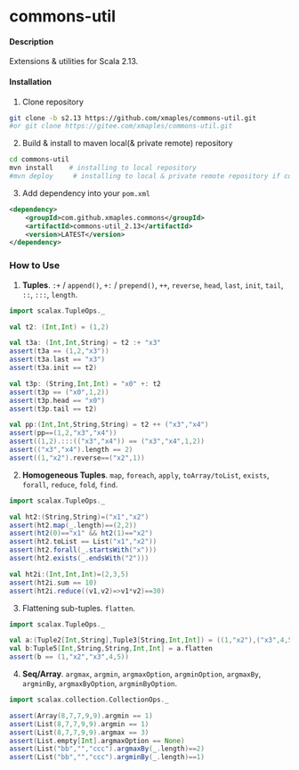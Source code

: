 # commons-util

#### Description

Extensions & utilities for Scala 2.13.

#### Installation

1. Clone repository
```bash
git clone -b s2.13 https://github.com/xmaples/commons-util.git
#or git clone https://gitee.com/xmaples/commons-util.git
```

2. Build & install to maven local(& private remote) repository
```bash
cd commons-util
mvn install    # installing to local repository
#mvn deploy     # installing to local & private remote repository if configured private remote repo
```

3. Add dependency into your `pom.xml`
```xml
<dependency>
    <groupId>com.github.xmaples.commons</groupId>
    <artifactId>commons-util_2.13</artifactId>
    <version>LATEST</version>
</dependency>
```

### How to Use

1. **Tuples**. `:+` / `append()`, `+:` / `prepend()`, `++`, `reverse`, `head`, `last`, `init`, `tail`, `::`, `:::`, `length`.

```scala
import scalax.TupleOps._

val t2: (Int,Int) = (1,2)

val t3a: (Int,Int,String) = t2 :+ "x3"
assert(t3a == (1,2,"x3"))
assert(t3a.last == "x3")
assert(t3a.init == t2)

val t3p: (String,Int,Int) = "x0" +: t2
assert(t3p == ("x0",1,2))
assert(t3p.head == "x0")
assert(t3p.tail == t2)

val pp:(Int,Int,String,String) = t2 ++ ("x3","x4")
assert(pp==(1,2,"x3","x4"))
assert((1,2).:::(("x3","x4")) == ("x3","x4",1,2))
assert(("x3","x4").length == 2)
assert((1,"x2").reverse==("x2",1))
```

2. **Homogeneous Tuples**. `map`, `foreach`, `apply`, `toArray/toList`, `exists`, `forall`, `reduce`, `fold`, `find`.

```scala
import scalax.TupleOps._

val ht2:(String,String)=("x1","x2")
assert(ht2.map(_.length)==(2,2))
assert(ht2(0)=="x1" && ht2(1)=="x2")
assert(ht2.toList == List("x1","x2"))
assert(ht2.forall(_.startsWith("x")))
assert(ht2.exists(_.endsWith("2")))

val ht2i:(Int,Int,Int)=(2,3,5)
assert(ht2i.sum == 10)
assert(ht2i.reduce((v1,v2)=>v1*v2)==30)
```

3. Flattening sub-tuples. `flatten`.

```scala
import scalax.TupleOps._

val a:(Tuple2[Int,String],Tuple3[String,Int,Int]) = ((1,"x2"),("x3",4,5))
val b:Tuple5[Int,String,String,Int,Int] = a.flatten
assert(b == (1,"x2","x3",4,5))
```

4. **Seq/Array**. `argmax`, `argmin`, `argmaxOption`, `argminOption`, `argmaxBy`, `argminBy`, `argmaxByOption`, `argminByOption`.

```scala
import scalax.collection.CollectionOps._

assert(Array(8,7,7,9,9).argmin == 1)
assert(List(8,7,7,9,9).argmin == 1)
assert(List(8,7,7,9,9).argmax == 3)
assert(List.empty[Int].argmaxOption == None)
assert(List("bb","","ccc").argmaxBy(_.length)==2)
assert(List("bb","","ccc").argminBy(_.length)==1)
```

